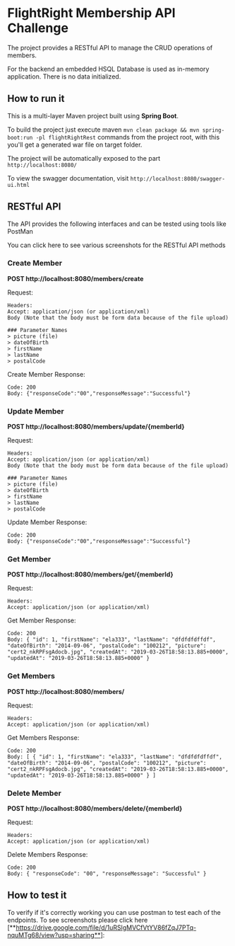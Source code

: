# FlightRight Membership API Challenge

The project provides a RESTful API to manage the CRUD operations of members.

For the backend an embedded HSQL Database is used as in-memory application. There is no data initialized.

## How to run it

This is a multi-layer Maven project built using **Spring Boot**.

To build the project just execute maven `mvn clean package && mvn spring-boot:run -pl flightRightRest` commands from the project root, with this you'll get a generated war file on target folder.

The project will be automatically exposed to the part `http://localhost:8080/`

To view the swagger documentation, visit `http://localhost:8080/swagger-ui.html`

## RESTful API

The API provides the following interfaces and can be tested using tools like PostMan

You can click here to see various screenshots for the RESTful API methods

### Create Member
**POST http://localhost:8080/members/create**

Request:
```
Headers:
Accept: application/json (or application/xml)
Body (Note that the body must be form data because of the file upload)

### Parameter Names
> picture (file)
> dateOfBirth
> firstName
> lastName
> postalCode
```

Create Member Response:
```
Code: 200
Body: {"responseCode":"00","responseMessage":"Successful"}
```

### Update Member
**POST http://localhost:8080/members/update/{memberId}**

Request:
```
Headers:
Accept: application/json (or application/xml)
Body (Note that the body must be form data because of the file upload)

### Parameter Names
> picture (file)
> dateOfBirth
> firstName
> lastName
> postalCode
```

Update Member Response:
```
Code: 200
Body: {"responseCode":"00","responseMessage":"Successful"}
```

### Get Member
**POST http://localhost:8080/members/get/{memberId}**

Request:
```
Headers:
Accept: application/json (or application/xml)
```

Get Member Response:
```
Code: 200
Body: { "id": 1, "firstName": "ela333", "lastName": "dfdfdfdffdf", "dateOfBirth": "2014-09-06", "postalCode": "100212", "picture": "cert2_nkRPFsgAdocb.jpg", "createdAt": "2019-03-26T18:58:13.885+0000", "updatedAt": "2019-03-26T18:58:13.885+0000" }
```

### Get Members
**POST http://localhost:8080/members/**

Request:
```
Headers:
Accept: application/json (or application/xml)
```

Get Members Response:
```
Code: 200
Body: [ { "id": 1, "firstName": "ela333", "lastName": "dfdfdfdffdf", "dateOfBirth": "2014-09-06", "postalCode": "100212", "picture": "cert2_nkRPFsgAdocb.jpg", "createdAt": "2019-03-26T18:58:13.885+0000", "updatedAt": "2019-03-26T18:58:13.885+0000" } ]
```

### Delete Member
**POST http://localhost:8080/members/delete/{memberId}**

Request:
```
Headers:
Accept: application/json (or application/xml)
```

Delete Members Response:
```
Code: 200
Body: { "responseCode": "00", "responseMessage": "Successful" }
```

## How to test it

To verify if it's correctly working you can use postman to test each of the endpoints. To see screenshots please click here [**https://drive.google.com/file/d/1uRSlgMVCfVtYV86fZqJ7PTq-nquMTg68/view?usp=sharing**]:


